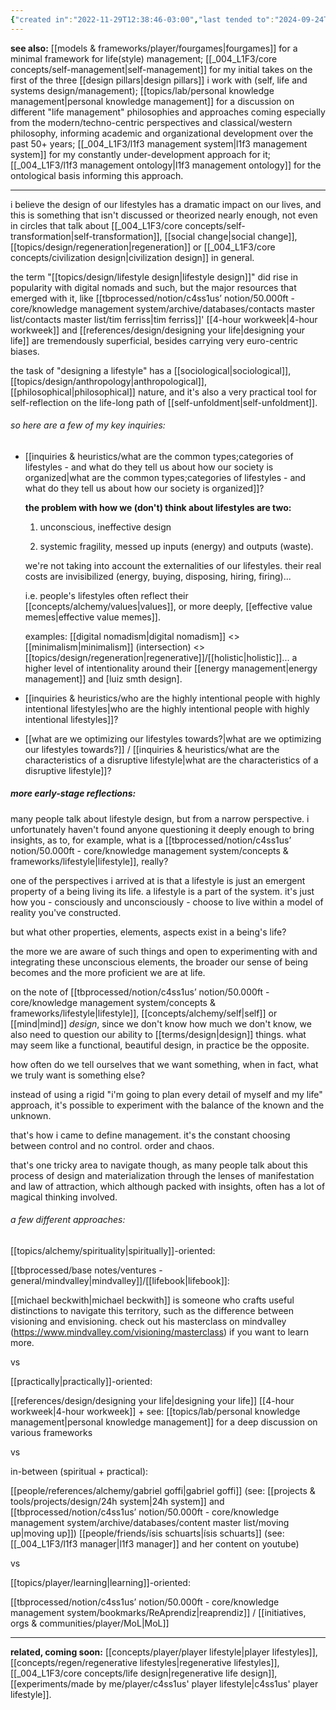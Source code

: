 ```yaml
---
{"created in":"2022-11-29T12:38:46-03:00","last tended to":"2024-09-24T16:29:53-03:00","tags":["l1f3","alchemy","design","topic","🌱"],"dg-publish":true,"relevancescore":94,"aliases":["lifestyle"],"notestage":["🌱"],"readinesslevel":"10%","created":"2022-11-29T12:38:46.892-03:00","updated":"2025-04-02T22:43:11.552-03:00","permalink":"/004-l1-f3/core-concepts/lifestyles/","dgPassFrontmatter":true}
---
```


**see also:** [[models & frameworks/player/fourgames\|fourgames]] for a minimal framework for life(style) management;
[[_004_L1F3/core concepts/self-management\|self-management]] for my initial takes on the first of the three [[design pillars\|design pillars]] i work with (self, life and systems design/management);
[[topics/lab/personal knowledge management\|personal knowledge management]] for a discussion on different "life management" philosophies and approaches coming especially from the modern/techno-centric perspectives and classical/western philosophy, informing academic and organizational development over the past 50+ years;
[[_004_L1F3/l1f3 management system\|l1f3 management system]] for my constantly under-development approach for it;
[[_004_L1F3/l1f3 management ontology\|l1f3 management ontology]] for the ontological basis informing this approach.

---

i believe the design of our lifestyles has a dramatic impact on our lives, and this is something that isn't discussed or theorized nearly enough, not even in circles that talk about [[_004_L1F3/core concepts/self-transformation\|self-transformation]], [[social change\|social change]], [[topics/design/regeneration\|regeneration]] or [[_004_L1F3/core concepts/civilization design\|civilization design]] in general.

the term "[[topics/design/lifestyle design\|lifestyle design]]" did rise in popularity with digital nomads and such, but the major resources that emerged with it, like [[tbprocessed/notion/c4ss1us’ notion/50.000ft - core/knowledge management system/archive/databases/contacts master list/contacts master list/tim ferriss\|tim ferriss]]' [[4-hour workweek\|4-hour workweek]] and [[references/design/designing your life\|designing your life]] are tremendously superficial, besides carrying very euro-centric biases.

the task of "designing a lifestyle" has a [[sociological\|sociological]], [[topics/design/anthropology\|anthropological]], [[philosophical\|philosophical]] nature, and it's also a very practical tool for self-reflection on the life-long path of [[self-unfoldment\|self-unfoldment]].

###### so here are a few of my key inquiries:

- [[inquiries & heuristics/what are the common types;categories of lifestyles - and what do they tell us about how our society is organized\|what are the common types;categories of lifestyles - and what do they tell us about how our society is organized]]?

	**the problem with how we (don't) think about lifestyles are two:**
	
	1) unconscious, ineffective design
	 
	2) systemic fragility, messed up inputs (energy) and outputs (waste).
	
	we're not taking into account the externalities of our lifestyles. their real costs are invisibilized (energy, buying, disposing, hiring, firing)...
	
	i.e. people's lifestyles often reflect their [[concepts/alchemy/values\|values]], or more deeply, [[effective value memes\|effective value memes]].
	
	examples: [[digital nomadism\|digital nomadism]] <> [[minimalism\|minimalism]] (intersection) <> [[topics/design/regeneration\|regenerative]]/[[holistic\|holistic]]... a higher level of intentionality around their [[energy management\|energy management]] and [luiz smth design].

- [[inquiries & heuristics/who are the highly intentional people with highly intentional lifestyles\|who are the highly intentional people with highly intentional lifestyles]]?

- [[what are we optimizing our lifestyles towards?\|what are we optimizing our lifestyles towards?]] / [[inquiries & heuristics/what are the characteristics of a disruptive lifestyle\|what are the characteristics of a disruptive lifestyle]]?

##### more early-stage reflections:

many people talk about lifestyle design, but from a narrow perspective. i unfortunately haven't found anyone questioning it deeply enough to bring insights, as to, for example, what is a [[tbprocessed/notion/c4ss1us’ notion/50.000ft - core/knowledge management system/concepts & frameworks/lifestyle\|lifestyle]], really?

one of the perspectives i arrived at is that a lifestyle is just an emergent property of a being living its life. a lifestyle is a part of the system. it's just how you - consciously and unconsciously - choose to live within a model of reality you've constructed.

but what other properties, elements, aspects exist in a being's life?

the more we are aware of such things and open to experimenting with and integrating these unconscious elements, the broader our sense of being becomes and the more proficient we are at life.

on the note of [[tbprocessed/notion/c4ss1us’ notion/50.000ft - core/knowledge management system/concepts & frameworks/lifestyle\|lifestyle]], [[concepts/alchemy/self\|self]] or [[mind\|mind]] *design*, since we don't know how much we don't know, we also need to question our ability to [[terms/design\|design]] things. what may seem like a functional, beautiful design, in practice be the opposite.

how often do we tell ourselves that we want something, when in fact, what we truly want is something else?

instead of using a rigid "i'm going to plan every detail of myself and my life" approach, it's possible to experiment with the balance of the known and the unknown. 

that's how i came to define management. it's the constant choosing between control and no control. order and chaos.

that's one tricky area to navigate though, as many people talk about this process of design and materialization through the lenses of manifestation and law of attraction, which although packed with insights, often has a lot of magical thinking involved.

###### a few different approaches:

[[topics/alchemy/spirituality\|spiritually]]-oriented:

[[tbprocessed/base notes/ventures - general/mindvalley\|mindvalley]]/[[lifebook\|lifebook]]:

[[michael beckwith\|michael beckwith]] is someone who crafts useful distinctions to navigate this territory, such as the difference between visioning and envisioning. check out his masterclass on mindvalley (https://www.mindvalley.com/visioning/masterclass) if you want to learn more.

vs

[[practically\|practically]]-oriented:

[[references/design/designing your life\|designing your life]]
[[4-hour workweek\|4-hour workweek]]
\+ see: [[topics/lab/personal knowledge management\|personal knowledge management]] for a deep discussion on various frameworks

vs

in-between (spiritual + practical):

[[people/references/alchemy/gabriel goffi\|gabriel goffi]] (see: [[projects & tools/projects/design/24h system\|24h system]] and [[tbprocessed/notion/c4ss1us’ notion/50.000ft - core/knowledge management system/archive/databases/content master list/moving up\|moving up]])
[[people/friends/ísis schuarts\|ísis schuarts]] (see: [[_004_L1F3/l1f3 manager\|l1f3 manager]] and her content on youtube)

vs

[[topics/player/learning\|learning]]-oriented:

[[tbprocessed/notion/c4ss1us’ notion/50.000ft - core/knowledge management system/bookmarks/ReAprendiz\|reaprendiz]] / [[initiatives, orgs & communities/player/MoL\|MoL]]

----

**related, coming soon:** [[concepts/player/player lifestyle\|player lifestyles]], [[concepts/regen/regenerative lifestyles\|regenerative lifestyles]], [[_004_L1F3/core concepts/life design\|regenerative life design]], [[experiments/made by me/player/c4ss1us' player lifestyle\|c4ss1us' player lifestyle]].